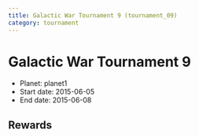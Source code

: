 ```yaml
---
title: Galactic War Tournament 9 (tournament_09)
category: tournament
---
```

# Galactic War Tournament 9

  * Planet: planet1
  * Start date: 2015-06-05
  * End date: 2015-06-08

## Rewards

